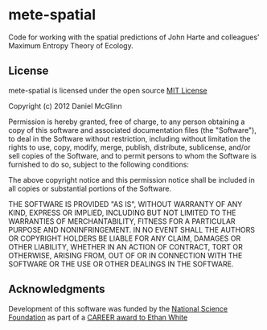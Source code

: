 mete-spatial
===========

Code for working with the spatial predictions of John Harte and colleagues' Maximum Entropy Theory of Ecology.

License
-------
mete-spatial is licensed under the open source [MIT License](http://opensource.org/licenses/MIT)

Copyright (c) 2012 Daniel McGlinn

Permission is hereby granted, free of charge, to any person obtaining a copy of this software and associated documentation files (the "Software"), to deal in the Software without restriction, including without limitation the rights to use, copy, modify, merge, publish, distribute, sublicense, and/or sell copies of the Software, and to permit persons to whom the Software is furnished to do so, subject to the following conditions:

The above copyright notice and this permission notice shall be included in all copies or substantial portions of the Software.

THE SOFTWARE IS PROVIDED "AS IS", WITHOUT WARRANTY OF ANY KIND, EXPRESS OR IMPLIED, INCLUDING BUT NOT LIMITED TO THE WARRANTIES OF MERCHANTABILITY, FITNESS FOR A PARTICULAR PURPOSE AND NONINFRINGEMENT. IN NO EVENT SHALL THE AUTHORS OR COPYRIGHT HOLDERS BE LIABLE FOR ANY CLAIM, DAMAGES OR OTHER LIABILITY, WHETHER IN AN ACTION OF CONTRACT, TORT OR OTHERWISE, ARISING FROM, OUT OF OR IN CONNECTION WITH THE SOFTWARE OR THE USE OR OTHER DEALINGS IN THE SOFTWARE.

Acknowledgments
---------------
Development of this software was funded by the [National Science Foundation](http://nsf.gov/) as part of a [CAREER award to Ethan White](http://www.nsf.gov/awardsearch/showAward?AWD_ID=0953694)
